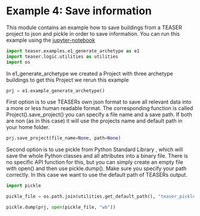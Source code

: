 
# Example 4: Save information
This module contains an example how to save buildings from a TEASER
project to json and pickle in order to save information.
You can run this example using the [jupyter-notebook](https://mybinder.org/v2/gh/RWTH-EBC/TEASER/main?labpath=docs%2Fjupyter_notebooks)

```python
import teaser.examples.e1_generate_archetype as e1
import teaser.logic.utilities as utilities
import os
```

In e1_generate_archetype we created a Project with three archetype
buildings to get this Project we rerun this example

```python
prj = e1.example_generate_archetype()
```

First option is to use TEASERs own json format to save all relevant
data into a more or less human readable format. The corresponding
function is called Project().save_project() you can specify a file name
and a save path. If both are non (as in this case) it will use the
projects name and default path in your home folder.

```python
prj.save_project(file_name=None, path=None)
```

Second option is to use pickle from Python Standard Library ,
which will save the whole Python classes and all attributes into a
binary file. There is no specific API function for this, but you can
simply create an empty file with open() and then use pickle.dump().
Make sure you specify your path correctly. In this case we want to use
the default path of TEASERs output.

```python
import pickle

pickle_file = os.path.join(utilities.get_default_path(), "teaser_pickle.p")

pickle.dump(prj, open(pickle_file, "wb"))
```
